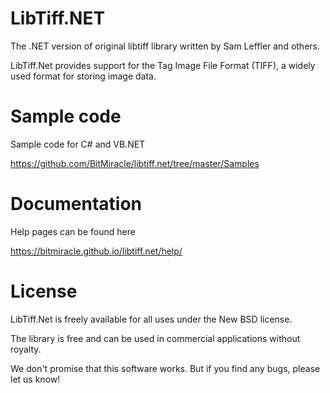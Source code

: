 LibTiff.NET
===========

The .NET version of original libtiff library written by Sam Leffler and others.

LibTiff.Net provides support for the Tag Image File Format (TIFF), a widely used format for storing image data.

Sample code
===========

Sample code for C# and VB.NET

https://github.com/BitMiracle/libtiff.net/tree/master/Samples


Documentation
=============

Help pages can be found here

https://bitmiracle.github.io/libtiff.net/help/


License
=======

LibTiff.Net is freely available for all uses under the New BSD license.

The library is free and can be used in commercial applications without royalty.

We don't promise that this software works. But if you find any bugs, please let us know!
